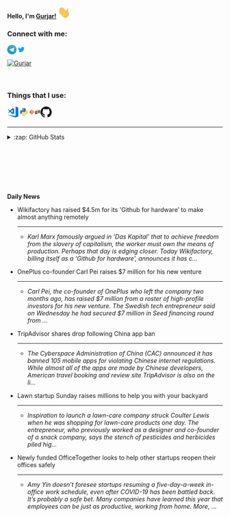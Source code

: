 #### Hello, I'm [Gurjar!](https://GurjarKing.github.io) <img src="https://raw.githubusercontent.com/ABSphreak/ABSphreak/master/gifs/Hi.gif" width="30px"></h2>


### Connect with me:

[<img align="left" alt="Gurjar | Telegram" width="22px" src="https://raw.githubusercontent.com/github/explore/80688e429a7d4ef2fca1e82350fe8e3517d3494d/topics/telegram/telegram.png" />][Telegram]
[<img align="left" alt="Gurjar | Twitter" width="22px" src="https://raw.githubusercontent.com/github/explore/80688e429a7d4ef2fca1e82350fe8e3517d3494d/topics/twitter/twitter.png" />][Twitter]
<br >
<br >
<a href="https://github.com/GurjarKing"><img src="https://komarev.com/ghpvc/?username=GurjarKing" alt="Gurjar" /></a> <br />
<br />
<br />
<!-- <br >

![](https://visitor-badge.glitch.me/badge?page_id=GurjarKing)

<br /> -->

### Things that I use:

[<img align="left" alt="Visual Studio Code" width="26px" src="https://raw.githubusercontent.com/github/explore/80688e429a7d4ef2fca1e82350fe8e3517d3494d/topics/visual-studio-code/visual-studio-code.png" />][VSCode]
[<img align="left" alt="Python" width="26px" src="https://raw.githubusercontent.com/github/explore/80688e429a7d4ef2fca1e82350fe8e3517d3494d/topics/python/python.png" />][Python]
[<img align="left" alt="Git" width="26px" src="https://raw.githubusercontent.com/github/explore/80688e429a7d4ef2fca1e82350fe8e3517d3494d/topics/git/git.png" />][Git]
[<img align="left" alt="GitHub" width="26px" src="https://raw.githubusercontent.com/github/explore/78df643247d429f6cc873026c0622819ad797942/topics/github/github.png" />][Github]

<br />
<br />

---
<details>
  <summary>:zap: GitHub Stats</summary>

<img align="left" alt="Gurjar's Github Stats" src="https://github-readme-stats.vercel.app/api?username=GurjarKing&show_icons=true&hide_border=true&count_private=true&include_all_commit=true&theme=algolia" />

</details>

<!-- ### 🔔 My latest tweet
<a href="https://twitter.com/Gurjar_King43" target="_blank">
	<img src="https://github.com/GurjarKing/GurjarKing/raw/master/tweet.png" width="70%" align="center" alt="Click to view on Twitter" title="My latest tweet, as an image"/>
</a> -->
<br>

<pre>

</pre>

<!-- **Quote of the hour:**

{qoth}

~ {qoth_author}
<pre>

</pre> -->
<br>
<pre>


</pre>
<strong>Daily News</strong>
  
  - Wikifactory has raised $4.5m for its 'Github for hardware’ to make almost anything remotely
     <hr/>
     
      - *Karl Marx famously argued in ‘Das Kapital’ that to achieve freedom from the slavery of capitalism, the worker must own the means of production. Perhaps that day is edging closer. Today Wikifactory, billing itself as a ‘Github for hardware’, announces it has c…*
     
  - OnePlus co-founder Carl Pei raises $7 million for his new venture
      <hr/>
      
      - *Carl Pei, the co-founder of OnePlus who left the company two months ago, has raised $7 million from a roster of high-profile investors for his new venture. The Swedish tech entrepreneur said on Wednesday he had secured $7 million in Seed financing round from …*
      
  - TripAdvisor shares drop following China app ban
      <hr/>
      
      - *The Cyberspace Administration of China (CAC) announced it has banned 105 mobile apps for violating Chinese internet regulations. While almost all of the apps are made by Chinese developers, American travel booking and review site TripAdvisor is also on the li…*
      
  - Lawn startup Sunday raises millions to help you with your backyard
      <hr/>
      
      - *Inspiration to launch a lawn-care company struck Coulter Lewis when he was shopping for lawn-care products one day. The entrepreneur, who previously worked as a designer and co-founder of a snack company, says the stench of pesticides and herbicides piled hig…*
       
  - Newly funded OfficeTogether looks to help other startups reopen their offices safely
      <hr/>
       
       - *Amy Yin doesn’t foresee startups resuming a five-day-a-week in-office work schedule, even after COVID-19 has been battled back. It’s probably a safe bet. Many companies have learned this year that employees can be just as productive, working from home. More, …*
      

<br />

[VSCode]: https://code.visualstudio.com/
[Python]: https://www.python.org/
[Git]: https://git-scm.com/
[Github]: https://github.com/
[Telegram]: https://t.me/Gurjar_King/
[Twitter]: https://twitter.com/Gurjar_King43/
